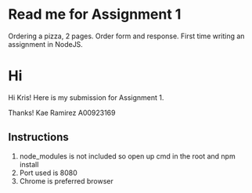 # Read me for Assignment 1 #
Ordering a pizza, 2 pages. Order form and response. First time writing an assignment in NodeJS. 

# Hi # 
Hi Kris!
Here is my submission for Assignment 1.

Thanks!
Kae Ramirez
A00923169

## Instructions ##
1. node_modules is not included so open up cmd in the root and npm install
2. Port used is 8080
3. Chrome is preferred browser